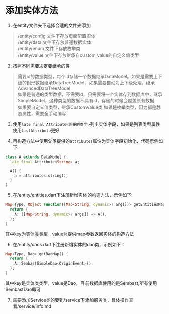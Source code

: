# 添加实体方法

1. 在entity文件夹下选择合适的文件夹添加

> /entity/config 文件下存放页面配置实体  
> /entity/data 文件下存放普通数据实体  
> /entity/enum 文件下存放枚举类  
> /entity/value 文件下存放继承自custom_value的自定义值类型

2. 按照不同需要决定要继承的类

> 需要id的数据类型，每个id存储一个数据继承DataModel。如果是需要上下级的树形数据继承DataTreeModel，如果需要自动对上下级处理，继承AdvancedDataTreeModel  
> 如果是普通的类型数据，不需要id，只需要将一个实体存到数据库中，继承SimpleModel，这种类型的数据不具有id，存储的时候会覆盖原有数据  
> 如果要自定义值类型，继承CustomValue类
> 如果是枚举类型，因为都是静态属性，需要全手动编写

3. 使用`late final Attribute<需要的类型>`列出实体字段，如果是列表类型属性使用`ListAttribute`更好

4. 再构造方法中使用父类提供的`attributes`属性为实体字段初始化，代码示例如下:

```dart
class A extends DataModel {
  late final Attribute<String> a;

  A() {
    a = attributes.string();
  }
}
```

5. 在/entity/entities.dart下注册新增实体的构造方法，示例如下:

```dart
Map<Type, Object Function([Map<String, dynamic>? args])> getEntitiesMap() {
  return {
    A: ([Map<String, dynamic>? args]) => A(),
  };
}
```

其中key为实体类类型，value为提供map参数返回实体的构造方法

6. 在/entity/daos.dart下注册新增实体的dao类，示例如下：

```dart
Map<Type, Dao> getDaoMap() {
  return {
    A: SembastSimpleDao<OriginEvent>(),
  };
}
```

其中key是实体类类型，value是Dao，目前数据库使用的是Sembast,所有使用SembastDao即可

7. 需要添加Service类的要到/service下添加服务类，具体操作查看/service/info.md